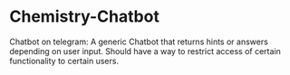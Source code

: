 # Chemistry-Chatbot
Chatbot on telegram: A generic Chatbot that returns hints or answers depending on user input.
Should have a way to restrict access of certain functionality to certain users.
